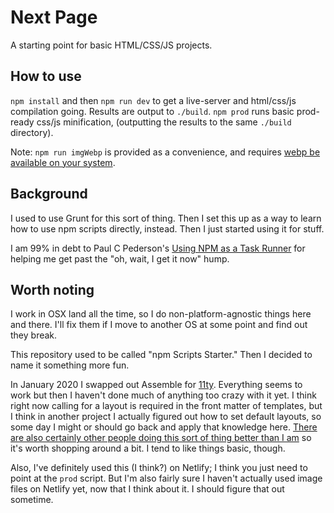 # Next Page

A starting point for basic HTML/CSS/JS projects.

## How to use

```npm install``` and then ```npm run dev``` to get a live-server and html/css/js compilation going. Results are output to ```./build```. ```npm prod``` runs basic prod-ready css/js minification, (outputting the results to the same ```./build``` directory).

Note: ```npm run imgWebp``` is provided as a convenience, and requires [webp be available on your system](https://formulae.brew.sh/formula/webp).

## Background

I used to use Grunt for this sort of thing. Then I set this up as a way to learn how to use npm scripts directly, instead. Then I just started using it for stuff.

I am 99% in debt to Paul C Pederson's [Using NPM as a Task Runner](http://paulcpederson.com/articles/npm-run/) for helping me get past the "oh, wait, I get it now" hump.

## Worth noting

I work in OSX land all the time, so I do non-platform-agnostic things here and there. I'll fix them if I move to another OS at some point and find out they break.

This repository used to be called "npm Scripts Starter." Then I decided to name it something more fun.

In January 2020 I swapped out Assemble for [11ty](https://www.11ty.dev/). Everything seems to work but then I haven't done much of anything too crazy with it yet. I think right now calling for a layout is required in the front matter of templates, but I think in another project I actually figured out how to set default layouts, so some day I might or should go back and apply that knowledge here. [There are also certainly other people doing this sort of thing better than I am](https://www.11ty.dev/docs/starter/) so it's worth shopping around a bit. I tend to like things basic, though.

Also, I've definitely used this (I think?) on Netlify; I think you just need to point at the ```prod``` script. But I'm also fairly sure I haven't actually used image files on Netlify yet, now that I think about it. I should figure that out sometime.
